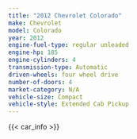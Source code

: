 ```yaml
---
title: "2012 Chevrolet Colorado"
make: Chevrolet
model: Colorado
year: 2012
engine-fuel-type: regular unleaded
engine-hp: 185
engine-cylinders: 4
transmission-type: Automatic
driven-wheels: four wheel drive
number-of-doors: 4
market-category: N/A
vehicle-size: Compact
vehicle-style: Extended Cab Pickup
---
```


{{< car_info >}}
